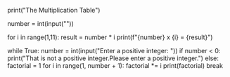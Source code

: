 print("The Multiplication Table")

number = int(input("")) 

for i in range(1,11):
  result = number * i
  print(f"{number} x {i} = {result}")



while True:
    number = int(input("Enter a positive integer: "))
    if number < 0:
      print("That is not a positive integer.Please enter a positive integer.")
    else:
      factorial = 1
    for i in range(1, number + 1):
        factorial *= i
    print(factorial) 
    break
    


